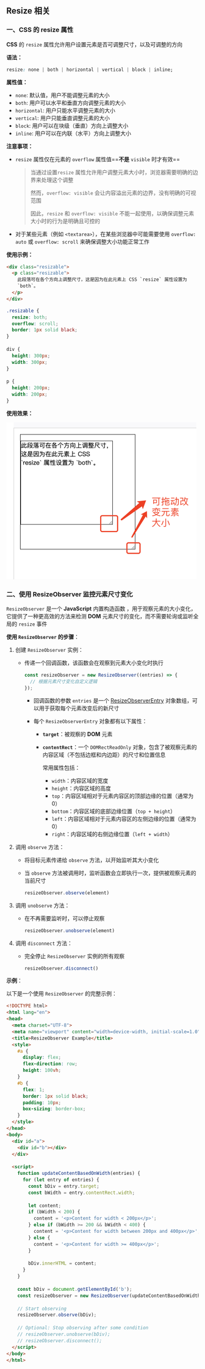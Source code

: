 ## Resize 相关

### 一、CSS 的 resize 属性

**CSS** 的 `resize` 属性允许用户设置元素是否可调整尺寸，以及可调整的方向

**语法：**

```css
resize: none | both | horizontal | vertical | block | inline;
```

**属性值：**

- `none`: 默认值，用户不能调整元素的大小
- `both`: 用户可以水平和垂直方向调整元素的大小
- `horizontal`: 用户只能水平调整元素的大小
- `vertical`: 用户只能垂直调整元素的大小
- `block`: 用户可以在块级（垂直）方向上调整大小
- `inline`: 用户可以在内联（水平）方向上调整大小

**注意事项：**

- `resize` 属性仅在元素的 `overflow` 属性值==**不是** `visible` 时才有效==

  > 当通过设置`resize` 属性允许用户调整元素大小时，浏览器需要明确的边界来处理这个调整
  >
  > 然而，`overflow: visible` 会让内容溢出元素的边界，没有明确的可视范围
  >
  > 因此，`resize` 和 `overflow: visible` 不能一起使用，以确保调整元素大小时的行为是明确且可控的

- 对于某些元素（例如 `<textarea>`），在某些浏览器中可能需要使用 `overflow: auto` 或 `overflow: scroll` 来确保调整大小功能正常工作

**使用示例：**

```html
<div class="resizable">
  <p class="resizable">
    此段落可在各个方向上调整尺寸，这是因为在此元素上 CSS `resize` 属性设置为
    `both`。
  </p>
</div>
```

```css
.resizable {
  resize: both;
  overflow: scroll;
  border: 1px solid black;
}

div {
  height: 300px;
  width: 300px;
}

p {
  height: 200px;
  width: 200px;
}
```

**使用效果：**

<img src="https://raw.githubusercontent.com/wanglufei561/picture_repo/master/assets/202406191552275.png" alt="image-20240619155215478" style="zoom:50%;" />

<!--也可以直接使用拖动改变元素尺寸的三方库，re-resizable，这个库提供了一个名为 Resizable 的组件，允许用户通过拖动边缘或角落来改变元素的尺寸-->

### 二、使用 ResizeObserver 监控元素尺寸变化

`ResizeObserver` 是一个 **JavaScript** 内置构造函数 ，用于观察元素的大小变化，它提供了一种更高效的方法来检测 **DOM** 元素尺寸的变化，而不需要轮询或监听全局的 `resize` 事件

**使用 `ResizeObserver` 的步骤**：

1. 创建 `ResizeObserver` 实例：

   - 传递一个回调函数，该函数会在观察到元素大小变化时执行

      ```js
      const resizeObserver = new ResizeObserver((entries) => {
        // 根据元素尺寸变化自定义逻辑
      });
      ```
      
      - 回调函数的参数 `entries` 是一个 [ResizeObserverEntry](https://developer.mozilla.org/zh-CN/docs/Web/API/ResizeObserverEntry) 对象数组，可以用于获取每个元素改变后的新尺寸
      
        <!-- entries 是一个数组，是因为 ResizeObserver 可以同时观察多个元素-->
      
        <!--另外需要注意的是： entries 数组中元素的顺序并不一定与 observe() 方法中添加观察的顺序一致，元素发生尺寸变化的顺序决定了它们在 entries 数组中的顺序，而不是观察它们的顺序，所以可以根据 target 判断当前ResizeObserverEntry对应的是哪个被观察的元素，可以通过元素 id 进行比对-->
      
      - 每个 `ResizeObserverEntry` 对象都有以下属性：
      
        - **`target`**：被观察的 **DOM** 元素
      
        - **`contentRect`**：一个 `DOMRectReadOnly` 对象，包含了被观察元素的内容区域（不包括边框和内边距）的尺寸和位置信息
      
          常用属性包括：
      
          - `width`：内容区域的宽度
          - `height`：内容区域的高度
          - `top`：内容区域相对于元素内容区的顶部边缘的位置（通常为0）
          - `bottom`：内容区域的底部边缘位置（`top + height`）
          - `left`：内容区域相对于元素内容区的左侧边缘的位置（通常为0）
          - `right`：内容区域的右侧边缘位置（`left + width`）

2. 调用 `observe` 方法：

   - 将目标元素传递给 `observe` 方法，以开始监听其大小变化

   - 当 `observe` 方法被调用时，监听函数会立即执行一次，提供被观察元素的当前尺寸

     ```js
     resizeObserver.observe(element)
     ```

3. 调用 `unobserve` 方法：

   - 在不再需要监听时，可以停止观察

     ```js
     resizeObserver.unobserve(element)
     ```

4. 调用 `disconnect` 方法：

   - 完全停止 `ResizeObserver` 实例的所有观察
   
     ```js
     resizeObserver.disconnect()
     ```

**示例**：

以下是一个使用 `ResizeObserver` 的完整示例：

```html
<!DOCTYPE html>
<html lang="en">
<head>
  <meta charset="UTF-8">
  <meta name="viewport" content="width=device-width, initial-scale=1.0">
  <title>ResizeObserver Example</title>
  <style>
    #a {
      display: flex;
      flex-direction: row;
      height: 100vh;
    }
    #b {
      flex: 1;
      border: 1px solid black;
      padding: 10px;
      box-sizing: border-box;
    }
  </style>
</head>
<body>
  <div id="a">
    <div id="b"></div>
  </div>

  <script>
    function updateContentBasedOnWidth(entries) {
      for (let entry of entries) {
        const bDiv = entry.target;
        const bWidth = entry.contentRect.width;

        let content;
        if (bWidth < 200) {
          content = '<p>Content for width < 200px</p>';
        } else if (bWidth >= 200 && bWidth < 400) {
          content = '<p>Content for width between 200px and 400px</p>';
        } else {
          content = '<p>Content for width >= 400px</p>';
        }

        bDiv.innerHTML = content;
      }
    }

    const bDiv = document.getElementById('b');
    const resizeObserver = new ResizeObserver(updateContentBasedOnWidth);
    
    // Start observing
    resizeObserver.observe(bDiv);

    // Optional: Stop observing after some condition
    // resizeObserver.unobserve(bDiv);
    // resizeObserver.disconnect();
  </script>
</body>
</html>
```

